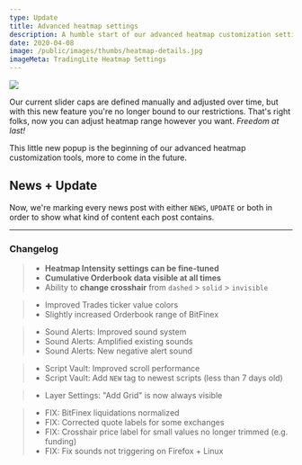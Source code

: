 ```yaml
---
type: Update
title: Advanced heatmap settings
description: A humble start of our advanced heatmap customization settings
date: 2020-04-08
image: /public/images/thumbs/heatmap-details.jpg
imageMeta: TradingLite Heatmap Settings
---
```


![](/public/images/thumbs/heatmap-details.jpg)

Our current slider caps are defined manually and adjusted over time, but with this new feature you're no longer bound to our restrictions.
That's right folks, now you can adjust heatmap range however you want. *Freedom at last!*

This little new popup is the beginning of our advanced heatmap customization tools, more to come in the future.

## News + Update

Now, we're marking every news post with either `NEWS`, `UPDATE` or both in order to show what kind of content each post contains.

---

### Changelog

> - **Heatmap Intensity settings can be fine-tuned**
> - **Cumulative Orderbook data visible at all times**
> - Ability to **change crosshair** from `dashed` > `solid` > `invisible`

> - Improved Trades ticker value colors
> - Slightly increased Orderbook range of BitFinex

> - Sound Alerts: Improved sound system
> - Sound Alerts: Amplified existing sounds
> - Sound Alerts: New negative alert sound

> - Script Vault: Improved scroll performance
> - Script Vault: Add `NEW` tag to newest scripts (less than 7 days old)

> - Layer Settings: "Add Grid" is now always visible

> - FIX: BitFinex liquidations normalized
> - FIX: Corrected quote labels for some exchanges
> - FIX: Crosshair price label for small values no longer trimmed (e.g. funding)
> - FIX: Fix sounds not triggering on Firefox + Linux